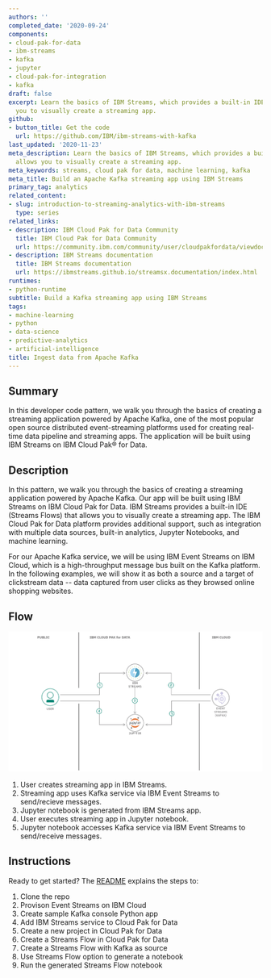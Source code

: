 ```yaml
---
authors: ''
completed_date: '2020-09-24'
components:
- cloud-pak-for-data
- ibm-streams
- kafka
- jupyter
- cloud-pak-for-integration
- kafka
draft: false
excerpt: Learn the basics of IBM Streams, which provides a built-in IDE that allows
  you to visually create a streaming app.
github:
- button_title: Get the code
  url: https://github.com/IBM/ibm-streams-with-kafka
last_updated: '2020-11-23'
meta_description: Learn the basics of IBM Streams, which provides a built-in IDE that
  allows you to visually create a streaming app.
meta_keywords: streams, cloud pak for data, machine learning, kafka
meta_title: Build an Apache Kafka streaming app using IBM Streams
primary_tag: analytics
related_content:
- slug: introduction-to-streaming-analytics-with-ibm-streams
  type: series
related_links:
- description: IBM Cloud Pak for Data Community
  title: IBM Cloud Pak for Data Community
  url: https://community.ibm.com/community/user/cloudpakfordata/viewdocument/resources-for-streams-developers
- description: IBM Streams documentation
  title: IBM Streams documentation
  url: https://ibmstreams.github.io/streamsx.documentation/index.html
runtimes:
- python-runtime
subtitle: Build a Kafka streaming app using IBM Streams
tags:
- machine-learning
- python
- data-science
- predictive-analytics
- artificial-intelligence
title: Ingest data from Apache Kafka
---
```


## Summary

In this developer code pattern, we walk you through the basics of creating a streaming application powered by Apache Kafka, one of the most popular open source distributed event-streaming platforms used for creating real-time data pipeline and streaming apps. The application will be built using IBM Streams on IBM Cloud Pak&reg; for Data.

## Description

In this pattern, we walk you through the basics of creating a streaming application powered by Apache Kafka. Our app will be built using IBM Streams on IBM Cloud Pak for Data. IBM Streams provides a built-in IDE (Streams Flows) that allows you to visually create a streaming app. The IBM Cloud Pak for Data platform provides additional support, such as integration with multiple data sources, built-in analytics, Jupyter Notebooks, and machine learning.

For our Apache Kafka service, we will be using IBM Event Streams on IBM Cloud, which is a high-throughput message bus built on the Kafka platform. In the following examples, we will show it as both a source and a target of clickstream data -- data captured from user clicks as they browsed online shopping websites.

## Flow

![flow](images/flow.png)

1. User creates streaming app in IBM Streams.
1. Streaming app uses Kafka service via IBM Event Streams to send/recieve messages.
1. Jupyter notebook is generated from IBM Streams app.
1. User executes streaming app in Jupyter notebook.
1. Jupyter notebook accesses Kafka service via IBM Event Streams to send/receive messages.

## Instructions

Ready to get started? The [README](https://github.com/IBM/ibm-streams-with-kafka) explains the steps to:

1. Clone the repo
1. Provison Event Streams on IBM Cloud
1. Create sample Kafka console Python app
1. Add IBM Streams service to Cloud Pak for Data
1. Create a new project in Cloud Pak for Data
1. Create a Streams Flow in Cloud Pak for Data
1. Create a Streams Flow with Kafka as source
1. Use Streams Flow option to generate a notebook
1. Run the generated Streams Flow notebook